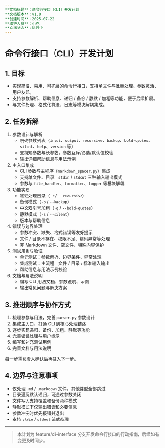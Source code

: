 ```yaml
---
**文档标题**：命令行接口（CLI）开发计划
**文档版本**：v1.0
**创建时间**：2025-07-22
**维护人员**：小克
**文档状态**：进行中
---
```


# 命令行接口（CLI）开发计划

## 1. 目标

- 实现简洁、易用、可扩展的命令行接口，支持单文件与批量处理、参数灵活、用户友好。
- 支持参数解析、帮助信息、递归 / 备份 / 静默 / 加粗等功能，便于后续扩展。
- 与文件处理、格式化算法、日志等模块解耦集成。

## 2. 任务拆解

1. 参数设计与解析
   - 明确参数列表（`input`、`output`、`recursive`、`backup`、`bold-quotes`、`silent`、`help`、`version` 等）
   - 支持短参数与长参数，参数互斥/必选/默认值校验
   - 输出详细帮助信息与用法示例
2. 主入口集成
   - CLI 参数与主程序（`markdown_spacer.py`）集成
   - 支持单文件、目录、`stdin` / `stdout` 三种输入输出模式
   - 参数与 `file_handler`、`formatter`、`logger` 等模块解耦
3. 功能实现
   - 递归处理目录（`-r` / `--recursive`）
   - 备份模式（`-b` / `--backup`）
   - 中文双引号加粗（`-q` / `--bold-quotes`）
   - 静默模式（`-s` / `--silent`）
   - 版本与帮助信息
4. 错误与边界处理
   - 参数冲突、缺失、格式错误等友好提示
   - 文件 / 目录不存在、权限不足、编码异常等处理
   - 非 Markdown 文件、空文件、特殊内容保护
5. 测试用例与验证
   - 单元测试：参数解析、边界条件、异常处理
   - 集成测试：主流程、文件 / 目录 / 标准输入输出
   - 帮助信息与用法示例校验
6. 文档与用法说明
   - 编写 CLI 用法文档、参数说明、示例
   - 输出常见问题与解决方案

## 3. 推进顺序与协作方式

1. 梳理参数与用法，完善 `parser.py` 参数设计
2. 集成主入口，打通 CLI 到核心处理链路
3. 逐步实现递归、备份、加粗、静默等功能
4. 完善错误处理与用户提示
5. 编写和补充测试用例
6. 完善文档与用法说明

每一步需负责人确认后再进入下一步。

## 4. 边界与注意事项

- 仅处理 `.md` / `.markdown` 文件，其他类型全部跳过
- 目录遍历默认递归，可通过参数关闭
- 文件写入支持覆盖和备份两种模式
- 静默模式下仅输出错误和必要信息
- 参数冲突时优先报错并退出
- 支持 `stdin` / `stdout` 流式处理

---

> 本计划为 feature/cli-interface 分支开发命令行接口的行动指南，后续如有变更及时同步。
